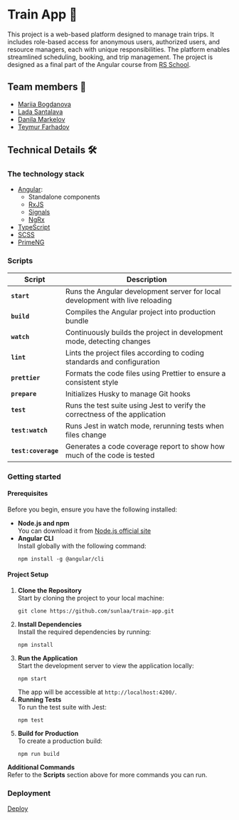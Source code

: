 # Train App 🚞

This project is a web-based platform designed to manage train trips. It includes role-based access for anonymous users, authorized users, and resource managers, each with unique responsibilities. The platform enables streamlined scheduling, booking, and trip management. The project is designed as a final part of the Angular course from [RS School](https://rs.school/).

## Team members 🤝

- [Mariia Bogdanova](https://github.com/mashabogdanova)
- [Lada Santalava](https://github.com/sunlaa)
- [Danila Markelov](https://github.com/hny-badger)
- [Teymur Farhadov](https://github.com/teymurdev)

## Technical Details 🛠

### The technology stack

- [Angular](https://angular.dev/):
  - Standalone components
  - [RxJS](https://rxjs.dev/)
  - [Signals](https://angular.dev/guide/signals)
  - [NgRx](https://ngrx.io/)
- [TypeScript](https://www.typescriptlang.org/)
- [SCSS](https://sass-lang.com/)
- [PrimeNG](https://primeng.org)

### Scripts 

| Script              | Description                                                                   |
| ------------------- | ----------------------------------------------------------------------------- |
| **`start`**         | Runs the Angular development server for local development with live reloading |
| **`build`**         | Compiles the Angular project into production bundle                           |
| **`watch`**         | Continuously builds the project in development mode, detecting changes        |
| **`lint`**          | Lints the project files according to coding standards and configuration       |
| **`prettier`**      | Formats the code files using Prettier to ensure a consistent style            |
| **`prepare`**       | Initializes Husky to manage Git hooks                                         |
| **`test`**          | Runs the test suite using Jest to verify the correctness of the application   |
| **`test:watch`**    | Runs Jest in watch mode, rerunning tests when files change                    |
| **`test:coverage`** | Generates a code coverage report to show how much of the code is tested       |

### Getting started

#### **Prerequisites**

Before you begin, ensure you have the following installed:
- **Node.js and npm**<br>
  You can download it from [Node.js official site](https://nodejs.org)
- **Angular CLI**<br>
  Install globally with the following command:
  ```
  npm install -g @angular/cli
  ```

#### **Project Setup**
1. **Clone the Repository**<br>
    Start by cloning the project to your local machine:
    ```
    git clone https://github.com/sunlaa/train-app.git
    ```
2. **Install Dependencies**<br>
    Install the required dependencies by running:
    ```
    npm install
    ```
3. **Run the Application**<br>
    Start the development server to view the application locally:
    ```
    npm start
    ```
    The app will be accessible at `http://localhost:4200/`.
4. **Running Tests**<br>
    To run the test suite with Jest:
    ```
    npm test
    ```
5. **Build for Production**<br>
    To create a production build:
    ```
    npm run build
    ```
**Additional Commands**<br>
Refer to the **Scripts** section above for more commands you can run.

### Deployment

[Deploy](#deployment)
